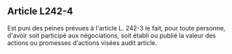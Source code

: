 Article L242-4
----
Est puni des peines prévues à l'article L. 242-3 le fait, pour toute personne,
d'avoir soit participé aux négociations, soit établi ou publié la valeur des
actions ou promesses d'actions visées audit article.
